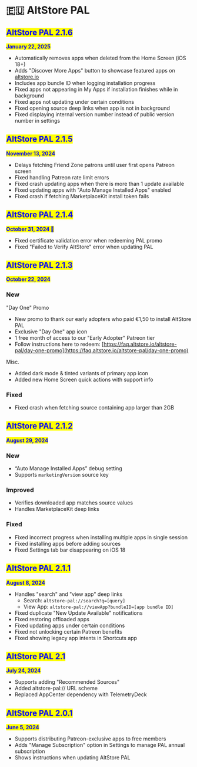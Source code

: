 # 🇪🇺 AltStore PAL

## <mark style="color:blue;">AltStore PAL 2.1.6</mark>

<mark style="color:blue;">**January 22, 2025**</mark>

* Automatically removes apps when deleted from the Home Screen (iOS 18+)
* Adds "Discover More Apps" button to showcase featured apps on [altstore.io](https://altstore.io)
* Includes app bundle ID when logging installation progress
* Fixed apps not appearing in My Apps if installation finishes while in background
* Fixed apps not updating under certain conditions
* Fixed opening source deep links when app is not in background
* Fixed displaying internal version number instead of public version number in settings



## <mark style="color:blue;">AltStore PAL 2.1.5</mark>

<mark style="color:blue;">**November 13, 2024**</mark>

* Delays fetching Friend Zone patrons until user first opens Patreon screen
* Fixed handling Patreon rate limit errors
* Fixed crash updating apps when there is more than 1 update available
* Fixed updating apps with "Auto Manage Installed Apps" enabled
* Fixed crash if fetching MarketplaceKit install token fails



## <mark style="color:blue;">AltStore PAL 2.1.4</mark>

<mark style="color:blue;">**October 31, 2024 🎃**</mark>

* Fixed certificate validation error when redeeming PAL promo&#x20;
* Fixed "Failed to Verify AltStore" error when updating PAL



## <mark style="color:blue;">AltStore PAL 2.1.3</mark>

<mark style="color:blue;">**October 22, 2024**</mark>

### **New**

"Day One" Promo

* New promo to thank our early adopters who paid €1,50 to install AltStore PAL
* Exclusive "Day One" app icon
* 1 free month of access to our "Early Adopter" Patreon tier
* Follow instructions here to redeem: [https://faq.altstore.io/altstore-pal/day-one-promo](https://faq.altstore.io/altstore-pal/day-one-promo)

Misc.

* Added dark mode & tinted variants of primary app icon
* Added new Home Screen quick actions with support info

### **Fixed**

* Fixed crash when fetching source containing app larger than 2GB&#x20;



## <mark style="color:blue;">AltStore PAL 2.1.2</mark>

<mark style="color:blue;">**August 29, 2024**</mark>

### **New**&#x20;

* “Auto Manage Installed Apps” debug setting
* Supports `marketingVersion` source key

### **Improved**

* Verifies downloaded app matches source values
* Handles MarketplaceKit deep links

### **Fixed**

* Fixed incorrect progress when installing multiple apps in single session&#x20;
* Fixed installing apps before adding sources
* Fixed Settings tab bar disappearing on iOS 18



## <mark style="color:blue;">AltStore PAL 2.1.1</mark>

<mark style="color:blue;">**August 8, 2024**</mark>

* Handles "search" and "view app" deep links
  * Search: `altstore-pal://search?q=[query]`
  * View App: `altstore-pal://viewApp?bundleID=[app bundle ID]`
* Fixed duplicate "New Update Available" notifications
* Fixed restoring offloaded apps
* Fixed updating apps under certain conditions
* Fixed not unlocking certain Patreon benefits
* Fixed showing legacy app intents in Shortcuts app



## <mark style="color:blue;">AltStore PAL 2.1</mark>

<mark style="color:blue;">**July 24, 2024**</mark>

* Supports adding "Recommended Sources"
* Added altstore-pal:// URL scheme
* Replaced AppCenter dependency with TelemetryDeck



## <mark style="color:blue;">AltStore PAL 2.0.1</mark>

<mark style="color:blue;">**June 5, 2024**</mark>

* Supports distributing Patreon-exclusive apps to free members
* Adds "Manage Subscription" option in Settings to manage PAL annual subscription
* Shows instructions when updating AltStore PAL
